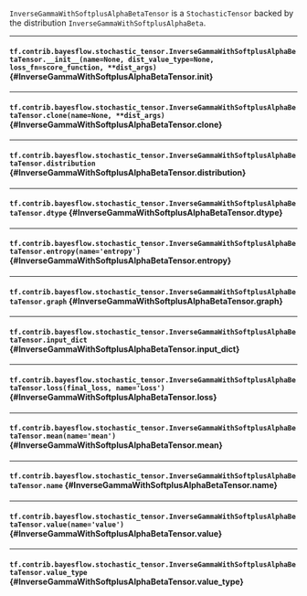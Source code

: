 `InverseGammaWithSoftplusAlphaBetaTensor` is a `StochasticTensor` backed by the distribution `InverseGammaWithSoftplusAlphaBeta`.
- - -

#### `tf.contrib.bayesflow.stochastic_tensor.InverseGammaWithSoftplusAlphaBetaTensor.__init__(name=None, dist_value_type=None, loss_fn=score_function, **dist_args)` {#InverseGammaWithSoftplusAlphaBetaTensor.__init__}




- - -

#### `tf.contrib.bayesflow.stochastic_tensor.InverseGammaWithSoftplusAlphaBetaTensor.clone(name=None, **dist_args)` {#InverseGammaWithSoftplusAlphaBetaTensor.clone}




- - -

#### `tf.contrib.bayesflow.stochastic_tensor.InverseGammaWithSoftplusAlphaBetaTensor.distribution` {#InverseGammaWithSoftplusAlphaBetaTensor.distribution}




- - -

#### `tf.contrib.bayesflow.stochastic_tensor.InverseGammaWithSoftplusAlphaBetaTensor.dtype` {#InverseGammaWithSoftplusAlphaBetaTensor.dtype}




- - -

#### `tf.contrib.bayesflow.stochastic_tensor.InverseGammaWithSoftplusAlphaBetaTensor.entropy(name='entropy')` {#InverseGammaWithSoftplusAlphaBetaTensor.entropy}




- - -

#### `tf.contrib.bayesflow.stochastic_tensor.InverseGammaWithSoftplusAlphaBetaTensor.graph` {#InverseGammaWithSoftplusAlphaBetaTensor.graph}




- - -

#### `tf.contrib.bayesflow.stochastic_tensor.InverseGammaWithSoftplusAlphaBetaTensor.input_dict` {#InverseGammaWithSoftplusAlphaBetaTensor.input_dict}




- - -

#### `tf.contrib.bayesflow.stochastic_tensor.InverseGammaWithSoftplusAlphaBetaTensor.loss(final_loss, name='Loss')` {#InverseGammaWithSoftplusAlphaBetaTensor.loss}




- - -

#### `tf.contrib.bayesflow.stochastic_tensor.InverseGammaWithSoftplusAlphaBetaTensor.mean(name='mean')` {#InverseGammaWithSoftplusAlphaBetaTensor.mean}




- - -

#### `tf.contrib.bayesflow.stochastic_tensor.InverseGammaWithSoftplusAlphaBetaTensor.name` {#InverseGammaWithSoftplusAlphaBetaTensor.name}




- - -

#### `tf.contrib.bayesflow.stochastic_tensor.InverseGammaWithSoftplusAlphaBetaTensor.value(name='value')` {#InverseGammaWithSoftplusAlphaBetaTensor.value}




- - -

#### `tf.contrib.bayesflow.stochastic_tensor.InverseGammaWithSoftplusAlphaBetaTensor.value_type` {#InverseGammaWithSoftplusAlphaBetaTensor.value_type}




